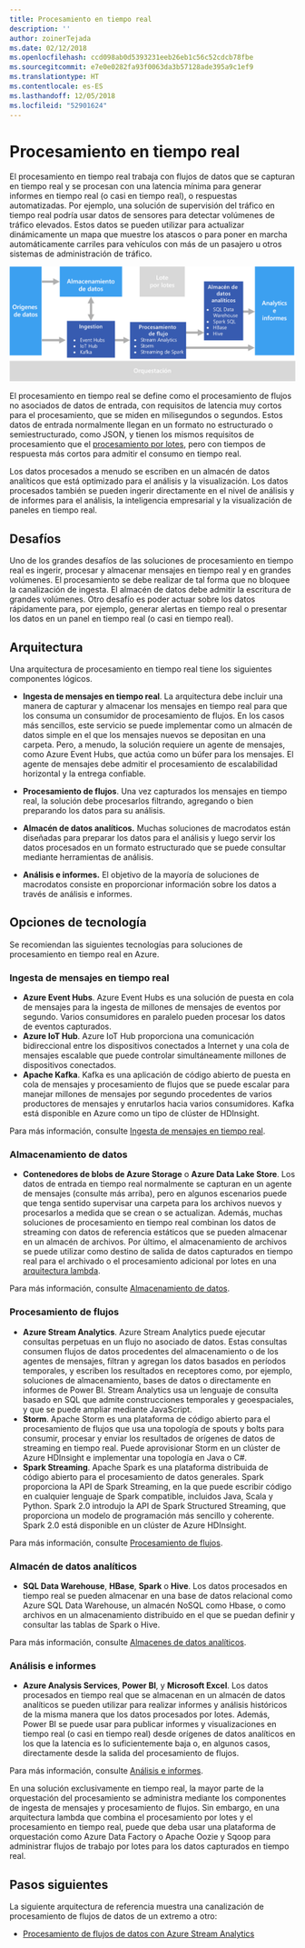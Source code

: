 ```yaml
---
title: Procesamiento en tiempo real
description: ''
author: zoinerTejada
ms.date: 02/12/2018
ms.openlocfilehash: ccd098ab0d5393231eeb26eb1c56c52cdcb78fbe
ms.sourcegitcommit: e7e0e0282fa93f0063da3b57128ade395a9c1ef9
ms.translationtype: HT
ms.contentlocale: es-ES
ms.lasthandoff: 12/05/2018
ms.locfileid: "52901624"
---
```

# <a name="real-time-processing"></a>Procesamiento en tiempo real

El procesamiento en tiempo real trabaja con flujos de datos que se capturan en tiempo real y se procesan con una latencia mínima para generar informes en tiempo real (o casi en tiempo real), o respuestas automatizadas. Por ejemplo, una solución de supervisión del tráfico en tiempo real podría usar datos de sensores para detectar volúmenes de tráfico elevados. Estos datos se pueden utilizar para actualizar dinámicamente un mapa que muestre los atascos o para poner en marcha automáticamente carriles para vehículos con más de un pasajero u otros sistemas de administración de tráfico.

![](./images/real-time-pipeline.png)

El procesamiento en tiempo real se define como el procesamiento de flujos no asociados de datos de entrada, con requisitos de latencia muy cortos para el procesamiento, que se miden en milisegundos o segundos. Estos datos de entrada normalmente llegan en un formato no estructurado o semiestructurado, como JSON, y tienen los mismos requisitos de procesamiento que el [procesamiento por lotes](./batch-processing.md), pero con tiempos de respuesta más cortos para admitir el consumo en tiempo real.

Los datos procesados a menudo se escriben en un almacén de datos analíticos que está optimizado para el análisis y la visualización. Los datos procesados también se pueden ingerir directamente en el nivel de análisis y de informes para el análisis, la inteligencia empresarial y la visualización de paneles en tiempo real.

## <a name="challenges"></a>Desafíos

Uno de los grandes desafíos de las soluciones de procesamiento en tiempo real es ingerir, procesar y almacenar mensajes en tiempo real y en grandes volúmenes. El procesamiento se debe realizar de tal forma que no bloquee la canalización de ingesta. El almacén de datos debe admitir la escritura de grandes volúmenes. Otro desafío es poder actuar sobre los datos rápidamente para, por ejemplo, generar alertas en tiempo real o presentar los datos en un panel en tiempo real (o casi en tiempo real).

## <a name="architecture"></a>Arquitectura

Una arquitectura de procesamiento en tiempo real tiene los siguientes componentes lógicos.

- **Ingesta de mensajes en tiempo real**. La arquitectura debe incluir una manera de capturar y almacenar los mensajes en tiempo real para que los consuma un consumidor de procesamiento de flujos. En los casos más sencillos, este servicio se puede implementar como un almacén de datos simple en el que los mensajes nuevos se depositan en una carpeta. Pero, a menudo, la solución requiere un agente de mensajes, como Azure Event Hubs, que actúa como un búfer para los mensajes. El agente de mensajes debe admitir el procesamiento de escalabilidad horizontal y la entrega confiable.

- **Procesamiento de flujos**. Una vez capturados los mensajes en tiempo real, la solución debe procesarlos filtrando, agregando o bien preparando los datos para su análisis.

- **Almacén de datos analíticos.** Muchas soluciones de macrodatos están diseñadas para preparar los datos para el análisis y luego servir los datos procesados en un formato estructurado que se puede consultar mediante herramientas de análisis. 

- **Análisis e informes.** El objetivo de la mayoría de soluciones de macrodatos consiste en proporcionar información sobre los datos a través de análisis e informes. 

## <a name="technology-choices"></a>Opciones de tecnología

Se recomiendan las siguientes tecnologías para soluciones de procesamiento en tiempo real en Azure.

### <a name="real-time-message-ingestion"></a>Ingesta de mensajes en tiempo real

- **Azure Event Hubs**. Azure Event Hubs es una solución de puesta en cola de mensajes para la ingesta de millones de mensajes de eventos por segundo. Varios consumidores en paralelo pueden procesar los datos de eventos capturados.
- **Azure IoT Hub**. Azure IoT Hub proporciona una comunicación bidireccional entre los dispositivos conectados a Internet y una cola de mensajes escalable que puede controlar simultáneamente millones de dispositivos conectados.
- **Apache Kafka**. Kafka es una aplicación de código abierto de puesta en cola de mensajes y procesamiento de flujos que se puede escalar para manejar millones de mensajes por segundo procedentes de varios productores de mensajes y enrutarlos hacia varios consumidores. Kafka está disponible en Azure como un tipo de clúster de HDInsight.

Para más información, consulte [Ingesta de mensajes en tiempo real](../technology-choices/real-time-ingestion.md).

### <a name="data-storage"></a>Almacenamiento de datos

- **Contenedores de blobs de Azure Storage** o **Azure Data Lake Store**. Los datos de entrada en tiempo real normalmente se capturan en un agente de mensajes (consulte más arriba), pero en algunos escenarios puede que tenga sentido supervisar una carpeta para los archivos nuevos y procesarlos a medida que se crean o se actualizan. Además, muchas soluciones de procesamiento en tiempo real combinan los datos de streaming con datos de referencia estáticos que se pueden almacenar en un almacén de archivos. Por último, el almacenamiento de archivos se puede utilizar como destino de salida de datos capturados en tiempo real para el archivado o el procesamiento adicional por lotes en una [arquitectura lambda](../big-data/index.md#lambda-architecture).

Para más información, consulte [Almacenamiento de datos](../technology-choices/data-storage.md).

### <a name="stream-processing"></a>Procesamiento de flujos

- **Azure Stream Analytics**. Azure Stream Analytics puede ejecutar consultas perpetuas en un flujo no asociado de datos. Estas consultas consumen flujos de datos procedentes del almacenamiento o de los agentes de mensajes, filtran y agregan los datos basados en períodos temporales, y escriben los resultados en receptores como, por ejemplo, soluciones de almacenamiento, bases de datos o directamente en informes de Power BI. Stream Analytics usa un lenguaje de consulta basado en SQL que admite construcciones temporales y geoespaciales, y que se puede ampliar mediante JavaScript.
- **Storm**. Apache Storm es una plataforma de código abierto para el procesamiento de flujos que usa una topología de spouts y bolts para consumir, procesar y enviar los resultados de orígenes de datos de streaming en tiempo real. Puede aprovisionar Storm en un clúster de Azure HDInsight e implementar una topología en Java o C#.
- **Spark Streaming**. Apache Spark es una plataforma distribuida de código abierto para el procesamiento de datos generales. Spark proporciona la API de Spark Streaming, en la que puede escribir código en cualquier lenguaje de Spark compatible, incluidos Java, Scala y Python. Spark 2.0 introdujo la API de Spark Structured Streaming, que proporciona un modelo de programación más sencillo y coherente. Spark 2.0 está disponible en un clúster de Azure HDInsight.

Para más información, consulte [Procesamiento de flujos](../technology-choices/stream-processing.md).

### <a name="analytical-data-store"></a>Almacén de datos analíticos

- **SQL Data Warehouse**, **HBase**, **Spark** o **Hive**. Los datos procesados en tiempo real se pueden almacenar en una base de datos relacional como Azure SQL Data Warehouse, un almacén NoSQL como Hbase, o como archivos en un almacenamiento distribuido en el que se puedan definir y consultar las tablas de Spark o Hive.

Para más información, consulte [Almacenes de datos analíticos](../technology-choices/analytical-data-stores.md).

### <a name="analytics-and-reporting"></a>Análisis e informes

- **Azure Analysis Services**, **Power BI**, y **Microsoft Excel**. Los datos procesados en tiempo real que se almacenan en un almacén de datos analíticos se pueden utilizar para realizar informes y análisis históricos de la misma manera que los datos procesados por lotes. Además, Power BI se puede usar para publicar informes y visualizaciones en tiempo real (o casi en tiempo real) desde orígenes de datos analíticos en los que la latencia es lo suficientemente baja o, en algunos casos, directamente desde la salida del procesamiento de flujos.

Para más información, consulte [Análisis e informes](../technology-choices/analysis-visualizations-reporting.md).

En una solución exclusivamente en tiempo real, la mayor parte de la orquestación del procesamiento se administra mediante los componentes de ingesta de mensajes y procesamiento de flujos. Sin embargo, en una arquitectura lambda que combina el procesamiento por lotes y el procesamiento en tiempo real, puede que deba usar una plataforma de orquestación como Azure Data Factory o Apache Oozie y Sqoop para administrar flujos de trabajo por lotes para los datos capturados en tiempo real.

## <a name="next-steps"></a>Pasos siguientes

La siguiente arquitectura de referencia muestra una canalización de procesamiento de flujos de datos de un extremo a otro:

- [Procesamiento de flujos de datos con Azure Stream Analytics](../../reference-architectures/data/stream-processing-stream-analytics.md)